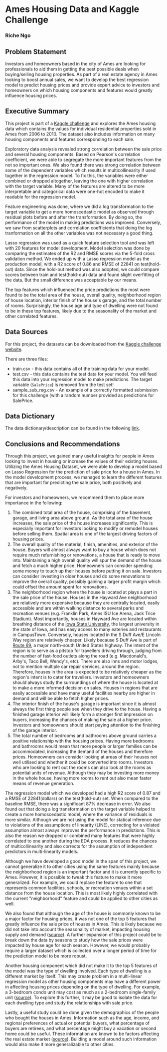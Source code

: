 # Ames Housing Data and Kaggle Challenge

### Riche Ngo

## Problem Statement

Investors and homeowners based in the city of Ames are looking for professionals to aid them in getting the best possible deals when buying/selling housing properties. As part of a real estate agency in Ames looking to boost annual sales, we want to develop the best regression model to predict housing prices and provide expert advice to investors and homeowners on which housing components and features would greatly influence housing prices.

## Executive Summary

This project is part of a [Kaggle challenge](https://www.kaggle.com/c/dsi-us-6-project-2-regression-challenge/overview) and explores the Ames housing data which contains the values for individual residential properties sold in Ames from 2006 to 2010. The dataset also includes information on many housing components and features corresponding to each sale.

Exploratory data analysis revealed strong correlation between the sale price and several housing components. Based on Pearson's correlation coefficient, we were able to segregate the more important features from the not so important ones. We also found there was strong correlation between some of the dependent variables which results in multicollinearity if used together in the regression model. To fix this, the variables were either combined or dropped altogether, leaving the one with higher correlation with the target variable. Many of the features are altered to be more interpretable and categorical data were one-hot encoded to make it readable for the regression model.

Feature engineering was done, where we did a log transformation to the target variable to get a more homoscedastic model as observed through residual plots before and after the transformation. By doing so, the performance of the model in making predictions was improved. Conversely, we saw from scatterplots and correlation coefficients that doing the log tranformation on all the other variables was not necessary a good thing.

Lasso regression was used as a quick feature selection tool and was left with 20 features for model development. Model selection was done by comparing the estimates of the R2 and RMSE scores via the 5-fold cross validation method. We ended up with a Lasso regression model as the production model, with a R2 score of 0.86 and RMSE of 22841 on test(hold-out) data. Since the hold-out method was also adopted, we could compare scores between train and test(hold-out) data and found slight overfitting of the data. But the small difference was acceptable by our means.

The top features which influenced the price predictions the most were found to be the total area of the house, overall quality, neighborhood region of house location, interior finish of the house's garage, and the total number of rooms. Surprisingly, the house age and type of dwelling were not found to be in these top features, likely due to the seasonality of the market and other correlated features.

## Data Sources

For this project, the datasets can be downloaded from the [Kaggle challenge website](https://www.kaggle.com/c/dsi-us-6-project-2-regression-challenge/data).  

There are three files:  
* train.csv - this data contains all of the training data for your model.
* test.csv - this data contains the test data for your model. You will feed this data into your regression model to make predictions. The target variable (`SalePrice`) is removed from the test set!
* sample_sub_reg.csv - An example of a correctly formatted submission for this challenge (with a random number provided as predictions for SalePrice.

## Data Dictionary 

The data dictionary/description can be found in the following [link](http://jse.amstat.org/v19n3/decock/DataDocumentation.txt).

## Conclusions and Recommendations

Through this project, we gained many useful insights for people in Ames looking to invest in housing or increase the values of their existing houses. Utilizing the Ames Housing Dataset, we were able to develop a model based on Lasso Regression for the prediction of sale price for a house in Ames. In the model development process, we managed to learn the different features that are important for predicting the sale price, both positively and negatively. 

For investors and homeowners, we recommend them to place more importance in the following:  
1. The combined total area of the house, comprising of the basement, garage, and living area above ground. As the total area of the house increases, the sale price of the house increases significantly. This is especially important for investors looking to modify or remodel houses before selling them. Spatial area is one of the largest driving factors of housing prices.  
2. The overall quality of the material, finish, amenities, and exterior of the house. Buyers will almost always want to buy a house which does not require much refurnishing or renovations, a house that is ready to move into. Maintaining a high overall quality will spur the demand of the house and fetch a much higher price. Homeowners can consider spending some money to touch up their houses before putting it on sale. Investors can consider investing in older houses and do some renovations to improve the overall quality, possibly gaining a larger profit margin which could offset the amount spent for renovations.
3. The neighborhood region where the house is located at plays a part in the sale price of the house. Houses in the Hayward Ave neighborhood are relatively more expensive because they are centrally located, easily accessible and are within walking distance to several parks and recreation venues (e.g. Franklin Park, Ames ISU Ice Arena, Jack Trice Stadium). Most importantly, houses in Hayward Ave are located within breathing distance of the [Iowa State University](https://www.iastate.edu/), the largest university in the state of Iowa, and has easy access to many eateries and restaurants in CampusTown. Conversely, houses located in the S Duff Ave/E Lincoln Way region are relatively cheaper. Likely because S Duff Ave is part of [Route 69](https://en.wikipedia.org/wiki/U.S._Route_69), a major north–south United States highway. The intent of the region is to serve as a pitstop for travellers driving through, judging from the number of fast-food outlets along the road (e.g. Macdonald's, Arby's, Taco Bell, Wendy's, etc). There are also inns and motor lodges, not to mention multiple car repair services, around the region. Therefore, houses in the area is expected to be relatively cheaper as the region's intent is to cater for travellers. Investors and homeowners should always study the surroundings of where the house is located at to make a more informed decision on sales. Houses in regions that are easily accessible and have many useful facilities nearby are higher in demand and will be able to fetch higher prices.
4. The interior finish of the house's garage is important since it is almost always the first thing people see when they drive to the house. Having a finished garage interior will likely form a stronger first impression on buyers, increasing the chances of making the sale at a higher price. Investors and homeowners should start paying attention to the finishing of the garage interior.
5. The total number of bedrooms and bathrooms above ground carries a positive relationship with the housing prices. Having more bedrooms and bathrooms would mean that more people or larger families can be accommodated, increasing the demand of the houses and therefore prices. Homeowners can consider looking at areas of their houses not well utilised and whether it could be converted into rooms. Investors who are looking to rent out the rooms can also look at the rooms as potential units of revenue. Although they may be investing more money in the whole house, having more rooms to rent out also mean faster means of revenue generation.

The regression model which we developed had a high R2 score of 0.87 and a RMSE of 22841(dollars) on the test(hold-out) set. When compared to the baseline RMSE, there was a significant 87% decrease in error. We also found out that doing a log transformation on the target variable helped to create a more homoscedastic model, where the variance of residuals is more similar. Although we are not using the model for statical inference due to violations of the assumptions of linearity (LINE), correcting for a violated assumption almost always improves the performance in predictions. This is also the reason we dropped or combined many features that were highly correlated to one another during the EDA process. It reduces the chances of multicollinearity and also corrects for the assumption of independent predictors in multi-linearity models.

Although we have developed a good model in the span of this project, we cannot generalize it to other cities using the same features mainly because the neighborhood region is an important factor and it is currently specific to Ames. However, it is possible to tweak this feature to make it more generalized. For example, we could replace the feature to one that represents common facilities, schools, or recreation venues within a set distance from the house location. This is most likely highly correlated with the current "neighborhood" feature and could be applied to other cities as well.

We also found that although the age of the house is commonly known to be a major factor for housing prices, it was not one of the top 5 features that greatly influence the sale price of houses in Ames. This is likely because we did not take into account the seasonality of market, impacting housing supply and demand ([source](https://www.investopedia.com/articles/investing/010717/seasons-impact-real-estate-more-you-think.asp#:~:text=One%20of%20the%20factors%20impacting,that%20for%20a%20seasonal%20discount%3F)). A further expansion of this project could be to break down the data by seasons to study how the sale prices were impacted by house age for each season. However, we would probably require a larger dataset which is collected over a longer period of time for the prediction model to be more robust.

Another housing component which did not make it to the top 5 features of the model was the type of dwelling involved. Each type of dwelling is a different market by itself. This may create problem in a multi-linear regression model as other housing components may have a different power in affecting housing prices depending on the type of dwelling. For example, a 3-bedroom condo unit may cost as much as a 2-bedroom single-family unit ([source](https://www.locationshawaii.com/news/buying/how-the-number-of-a-homes-bedrooms-affect-home-price-and-competition/)). To explore this further, it may be good to isolate the data for each dwelling type and study the relationships with sale price.

Lastly, a useful study could be done given the demographics of the people who bought the houses in Ames. Information such as the age, income, and regional preferences of actual or potential buyers, what percentage of buyers are retirees, and what percentage might buy a vacation or second home could be useful. These information are known to be factors affecting the real estate market ([source](https://www.investopedia.com/articles/mortages-real-estate/11/factors-affecting-real-estate-market.asp)). Building a model around such information would also make it more generalizable to other cities.
